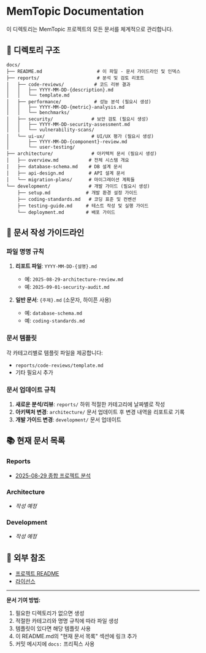 # MemTopic Documentation

이 디렉토리는 MemTopic 프로젝트의 모든 문서를 체계적으로 관리합니다.

## 📁 디렉토리 구조

```
docs/
├── README.md                    # 이 파일 - 문서 가이드라인 및 인덱스
├── reports/                     # 분석 및 검토 리포트
│   ├── code-reviews/           # 코드 리뷰 결과
│   │   ├── YYYY-MM-DD-{description}.md
│   │   └── template.md
│   ├── performance/            # 성능 분석 (필요시 생성)
│   │   ├── YYYY-MM-DD-{metric}-analysis.md
│   │   └── benchmarks/
│   ├── security/              # 보안 검토 (필요시 생성)
│   │   ├── YYYY-MM-DD-security-assessment.md
│   │   └── vulnerability-scans/
│   └── ui-ux/                 # UI/UX 평가 (필요시 생성)
│       ├── YYYY-MM-DD-{component}-review.md
│       └── user-testing/
├── architecture/              # 아키텍처 문서 (필요시 생성)
│   ├── overview.md           # 전체 시스템 개요
│   ├── database-schema.md    # DB 설계 문서
│   ├── api-design.md         # API 설계 문서
│   └── migration-plans/      # 마이그레이션 계획들
└── development/              # 개발 가이드 (필요시 생성)
    ├── setup.md             # 개발 환경 설정 가이드
    ├── coding-standards.md   # 코딩 표준 및 컨벤션
    ├── testing-guide.md     # 테스트 작성 및 실행 가이드
    └── deployment.md        # 배포 가이드
```

## 📝 문서 작성 가이드라인

### 파일 명명 규칙

1. **리포트 파일**: `YYYY-MM-DD-{설명}.md`
   - 예: `2025-08-29-architecture-review.md`
   - 예: `2025-09-01-security-audit.md`

2. **일반 문서**: `{주제}.md` (소문자, 하이픈 사용)
   - 예: `database-schema.md`
   - 예: `coding-standards.md`

### 문서 템플릿

각 카테고리별로 템플릿 파일을 제공합니다:

- `reports/code-reviews/template.md`
- 기타 필요시 추가

### 문서 업데이트 규칙

1. **새로운 분석/리뷰**: `reports/` 하위 적절한 카테고리에 날짜별로 작성
2. **아키텍처 변경**: `architecture/` 문서 업데이트 후 변경 내역을 리포트로 기록
3. **개발 가이드 변경**: `development/` 문서 업데이트

## 📚 현재 문서 목록

### Reports

- [2025-08-29 종합 프로젝트 분석](./reports/code-reviews/2025-08-29-comprehensive-analysis.md)

### Architecture

- *작성 예정*

### Development  

- *작성 예정*

## 🔗 외부 참조

- [프로젝트 README](../README.md)
- [라이선스](../LICENSE)

---

**문서 기여 방법:**

1. 필요한 디렉토리가 없으면 생성
2. 적절한 카테고리와 명명 규칙에 따라 파일 생성
3. 템플릿이 있다면 해당 템플릿 사용
4. 이 README.md의 "현재 문서 목록" 섹션에 링크 추가
5. 커밋 메시지에 `docs:` 프리픽스 사용
